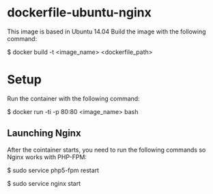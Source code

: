 
dockerfile-ubuntu-nginx
=======================
This image is based in Ubuntu 14.04
Build the image with the following command:

  $ docker build -t <image_name> <dockerfile_path>

Setup
=====
Run the container with the following command:

  $ docker run -ti -p 80:80 <image_name> bash

Launching Nginx
---------------
After the cointainer starts, you need to run the following commands so Nginx works with PHP-FPM:

  $ sudo service php5-fpm restart

  $ sudo service nginx start

